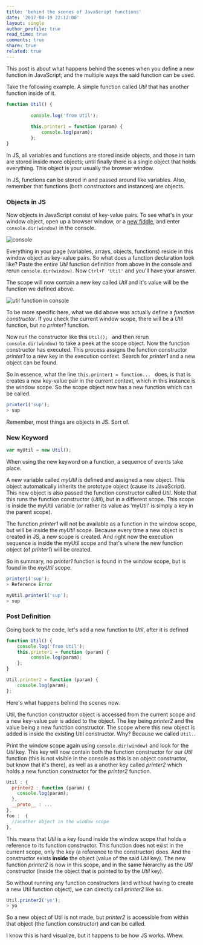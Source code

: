 ```yaml
---
title: 'behind the scenes of JavaScript functions'
date: '2017-04-19 22:12:00'
layout: single
author_profile: true
read_time: true
comments: true
share: true
related: true
---
```


This post is about what happens behind the scenes when you define a new function in JavaScript; and the multiple ways the said function can be used.

Take the following example.  A simple function called *Util* that has another function inside of it. 

```javascript
function Util() {
  
		 console.log('from Util');	
  
		 this.printer1 = function (param) {
             console.log(param);
  	     };
}
```

In JS, all variables and functions are stored inside objects, and those in turn are stored inside more objects; until finally there is a single object that holds everything. This object is your usually the browser window.

In JS, functions can be stored in and passed around like variables. Also, remember that functions (both constructors and instances) are objects.



### Objects in JS

Now objects in JavaScript consist of key-value pairs. To see what's in your window object, open up a browser window, or a [new fiddle](https://jsfiddle.net/6tdp5gaw/), and enter `console.dir(window)` in the console. 

![console](http://uvinw.github.io/assets/images/consolewindow.png)

Everything in your page (variables, arrays, objects, functions) reside in this window object as key-value pairs. So what does a function declaration look like? Paste the entire *Util* function definition from above in the console and rerun `console.dir(window)`. Now `Ctrl+F 'Util'` and you'll have your answer.

The scope will now contain a new key called *Util* and it's value will be the function we defined above.

![util function in console](http://uvinw.github.io/assets/images/consolewindow.png)

To be more specific here, what we did above was actually define a *function constructor*.  If you check the current window scope, there will be a *Util* function, but no *printer1* function. 

Now run the constructor like this `Util(); ` and then rerun `console.dir(window)` to take a peek at the scope object. Now the function constructor has executed. This process assigns the function constructor *printer1* to a new key in the execution context. Search for *printer1* and a new object can be found. 

So in essence, what the line `this.printer1 = function... ` does, is that is creates a new key-value pair in the current context, which in this instance is the window scope. So the scope object now has a new function which can be called.

```javascript
printer1('sup');
> sup
```

Remember, most things are objects in JS. Sort of.



### New Keyword

```javascript
var myUtil = new Util();
```

When using the new keyword on a function, a sequence of events take place. 

A new variable called *myUtil* is defined and assigned a new object. This object automatically inherits the prototype object (cause its JavaScript). This new object is also passed the function constructor called *Util*. Note that this runs the function constructor (*Util*), but in a different scope. This scope is inside the myUtil variable (or rather its value as 'myUtil' is simply a key in the parent scope).

The function *printer1* will not be available as a function in the window scope, but will be inside the *myUtil* scope. Because every time a new object is created in JS, a new scope is created. And right now the execution sequence is inside the myUtil scope and that's where the new function object (of *printer1*) will be created. 

So in summary, no *printer1* function is found in the window scope, but is found in the *myUtil* scope. 

```javascript
printer1('sup');
> Reference Error

myUtil.printer1('sup');
> sup
```



### Post Definition

Going back to the code, let's add a new function to *Util*, after it is defined

```javascript
function Util() {
  	console.log('from Util');	
  	this.printer1 = function (param) {
         console.log(param);
  	};
}

Util.printer2 = function (param) {
    console.log(param);
};
```

Here's what happens behind the scenes now. 

Util, the function constructor object is accessed from the current scope and a new key-value pair is added to the object. The key being *printer2* and the value being a new function constructor. The scope where this new object is added is inside the existing Util constructor. Why? Because we called `Util.`.

Print the window scope again using `console.dir(window)` and look for the *Util* key. This key will now contain both the function constructor for our *Util* function (this is not visible in the console as this is an object constructor, but know that it's there), as well as a another key called *printer2* which holds a new function constructor for the *printer2* function. 

```javascript
Util : {
  printer2 : function (param) {
    console.log(param);
  },
  __proto__ : ...
}, 
foo :  {
  //another object in the window scope
},
```

This means that *Util* is a key found inside the window scope that holds a reference to its function constructor. This function does not exist in the current scope, only the key (a reference to the constructor) does. And the constructor exists **inside** the object (value of the said *Util* key). The new function *printer2* is now in this scope, and in the same hierarchy as the *Util* constructor (inside the object that is pointed to by the *Util* key).

So without running any function constructors (and without having to create a new Util function object), we can directly call *printer2* like so.

```javascript
Util.printer2('yo');
> yo
```

So a new object of Util is not made, but *printer2* is accessible from within that object (the function constructor) and can be called. 

I know this is hard visualize, but it happens to be how JS works. Whew.